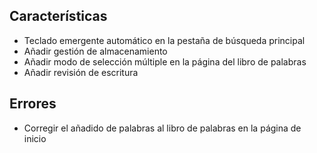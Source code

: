 ## Características

*   Teclado emergente automático en la pestaña de búsqueda principal
*   Añadir gestión de almacenamiento
*   Añadir modo de selección múltiple en la página del libro de palabras
*   Añadir revisión de escritura

## Errores

*   Corregir el añadido de palabras al libro de palabras en la página de inicio